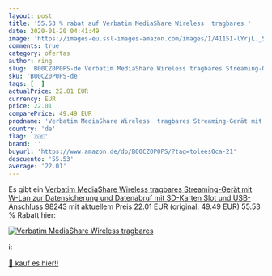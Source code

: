 ```yaml
---
layout: post
title: '55.53 % rabat auf Verbatim MediaShare Wireless  tragbares '
date: 2020-01-20 04:41:49
image: 'https://images-eu.ssl-images-amazon.com/images/I/4115I-lYrjL._SL400_.jpg'
comments: true
category: ofertas
author: ring
slug: 'B00CZ0P0PS-de Verbatim MediaShare Wireless tragbares Streaming-Gerät mit...'
sku: 'B00CZ0P0PS-de'
tags: [  ]
actualPrice: 22.01 EUR
currency: EUR
price: 22.01
comparePrice: 49.49 EUR
prodname: 'Verbatim MediaShare Wireless  tragbares Streaming-Gerät mit W-Lan  zur Datensicherung und Datenabruf  mit SD-Karten Slot und USB-Anschluss  98243'
country: 'de'
flag: '🇩🇪'
brand: ''
buyurl: 'https://www.amazon.de/dp/B00CZ0P0PS/?tag=tolees0ca-21'
descuento: '55.53'
average: '22.01'
---
```


Es gibt ein [Verbatim MediaShare Wireless  tragbares Streaming-Gerät mit W-Lan  zur Datensicherung und Datenabruf  mit SD-Karten Slot und USB-Anschluss  98243](https://www.amazon.de/dp/B00CZ0P0PS/?tag=tolees0ca-21) mit aktuellem Preis 22.01 EUR (original: 49.49 EUR) 55.53 % Rabatt hier:

[![Verbatim MediaShare Wireless  tragbares ](https://images-eu.ssl-images-amazon.com/images/I/4115I-lYrjL._SL400_.jpg)](https://www.amazon.de/dp/B00CZ0P0PS/?tag=tolees0ca-21)

ℹ️:


[🛒 kauf es hier!!](https://www.amazon.de/dp/B00CZ0P0PS/?tag=tolees0ca-21)
